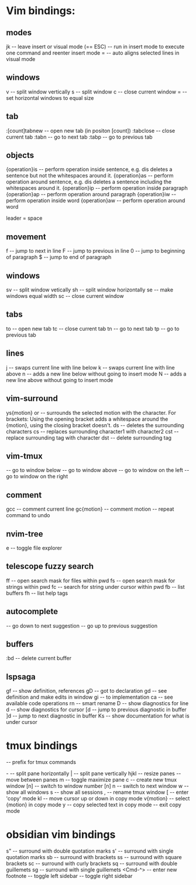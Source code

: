 # Vim bindings:

## modes

jk -- leave insert or visual mode (== ESC)
<C-o> -- run in insert mode to execute one command and reenter insert mode
= -- auto aligns selected lines in visual mode

## windows

<C-w>v -- split window vertically
<C-w>s -- split window
<C-w>c -- close current window
<C-w>= -- set horizontal windows to equal size

## tab

:[count]tabnew -- open new tab (in positon [count])
:tabclose -- close current tab
:tabn -- go to next tab
:tabp -- go to previous tab

## objects

{operation}is -- perform operation inside sentence, e.g. dis deletes a sentence but not the whitespaces around it.
{operation}as -- perform operation around sentence, e.g. dis deletes a sentence including the whitespaces around it.
{operation}ip -- perform operation inside paragraph
{operation}ap -- perform operation around paragraph
{operation}iw -- perform operation inside word
{operation}aw -- perform operation around word

leader = space

## movement

f<character> -- jump to next <character> in line
F<character> -- jump to previous <character> in line
<leader>0 -- jump to beginning of paragraph
<leader>$ -- jump to end of paragraph

## windows

<leader>sv -- split window vetically
<leader>sh -- split window horizontally
<leader>se -- make windows equal width
<leader>sc -- close current window

## tabs

<leader>to -- open new tab
<leader>tc -- close current tab
<leader>tn -- go to next tab
<leader>tp -- go to previous tab

## lines

<leader>j -- swaps current line with line below
<leader>k -- swaps current line with line above
<leader>n -- adds a new line below without going to insert mode
<leader>N -- adds a new line above without going to insert mode

## vim-surround

ys{motion}<char> or <tag> -- surrounds the selected motion with the character. For brackets: Using the opening bracket adds a whitespace around the {motion}, using the closing bracket doesn't.
ds<char> -- deletes the surrounding characters
cs<char1><char2> -- replaces surrounding character1 with character2
cst<char> -- replace surrounding tag with character
dst -- delete surrounding tag

## vim-tmux

<C-j> -- go to window below
<C-k> -- go to window above
<C-h> -- go to window on the left
<C-l> -- go to window on the right

## comment

gcc -- comment current line
gc{motion} -- comment motion
-- repeat command to undo

## nvim-tree

<leader>e -- toggle file explorer

## telescope fuzzy search

<leader>ff -- open search mask for files within pwd
<leader>fs -- open search mask for strings within pwd
<leader>fc -- search for string under cursor within pwd
<leader>fb -- list buffers
<leader>fh -- list help tags

## autocomplete

<C-j> -- go down to next suggestion
<C-k> -- go up to previous suggestion

## buffers
:bd -- delete current buffer

## lspsaga
gf -- show definition, references
gD -- got to declaration
gd -- see definition and make edits in window
gi -- to implementation
<leader>ca -- see available code operations
<leader>rn -- smart rename
<leader>D -- show  diagnostics for line
<leader>d -- show diagnostics for cursor
[d -- jump to previous diagnostic in buffer
]d -- jump to next diagnostic in buffer
Ks -- show documentation for what is under cursor

# tmux bindings
<C-Space> -- prefix for tmux commands

<prefix>- -- split pane horizontally
<prefix>| -- split pane vertically
<prefix>hjkl -- resize panes
<C-hjkl> -- move between panes
<prefix>m -- toggle maximize pane
<prefix>c -- create new tmux window
<prefix>[n] -- switch to window number [n]
<prefix>n -- switch to next window
<prefix>w -- show all windows
<prefix>s -- show all sessions
<prefix>, -- rename tmux window
<prefix>[ -- enter 'copy' mode
    kl -- move cursor up or down in copy mode
    v{motion} -- select {motion} in copy mode
    y -- copy selected text in copy mode
    <C-c> -- exit copy mode

# obsidian vim bindings
s" -- surround with double quotation marks
s' -- surround with single quotation marks
sb -- surround with brackets
ss -- surround with square brackets
sc -- surround with curly brackets
sq -- surround with double guillemets
sg -- surround with single guillemets
<Cmd-^> -- enter new footnote
<C-H> -- toggle left sidebar
<C-L> -- toggle right sidebar
